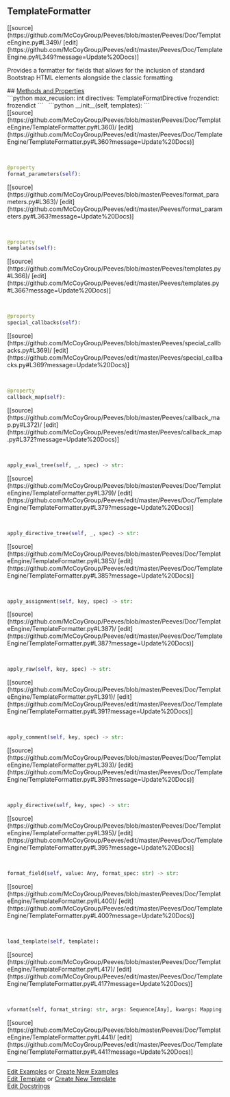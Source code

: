 ## <a id="Peeves.Doc.TemplateEngine.TemplateFormatter">TemplateFormatter</a> 

<div class="docs-source-link" markdown="1">
[[source](https://github.com/McCoyGroup/Peeves/blob/master/Peeves/Doc/TemplateEngine.py#L349)/
[edit](https://github.com/McCoyGroup/Peeves/edit/master/Peeves/Doc/TemplateEngine.py#L349?message=Update%20Docs)]
</div>

Provides a formatter for fields that allows for
the inclusion of standard Bootstrap HTML elements
alongside the classic formatting







<div class="collapsible-section">
 <div class="collapsible-section collapsible-section-header" markdown="1">
## <a class="collapse-link" data-toggle="collapse" href="#methods" markdown="1"> Methods and Properties</a> <a class="float-right" data-toggle="collapse" href="#methods"><i class="fa fa-chevron-down"></i></a>
 </div>
 <div class="collapsible-section collapsible-section-body collapse " id="methods" markdown="1">
 ```python
max_recusion: int
directives: TemplateFormatDirective
frozendict: frozendict
```
<a id="Peeves.Doc.TemplateEngine.TemplateFormatter.__init__" class="docs-object-method">&nbsp;</a> 
```python
__init__(self, templates): 
```
<div class="docs-source-link" markdown="1">
[[source](https://github.com/McCoyGroup/Peeves/blob/master/Peeves/Doc/TemplateEngine/TemplateFormatter.py#L360)/
[edit](https://github.com/McCoyGroup/Peeves/edit/master/Peeves/Doc/TemplateEngine/TemplateFormatter.py#L360?message=Update%20Docs)]
</div>


<a id="str.format_parameters" class="docs-object-method">&nbsp;</a> 
```python
@property
format_parameters(self): 
```
<div class="docs-source-link" markdown="1">
[[source](https://github.com/McCoyGroup/Peeves/blob/master/Peeves/format_parameters.py#L363)/
[edit](https://github.com/McCoyGroup/Peeves/edit/master/Peeves/format_parameters.py#L363?message=Update%20Docs)]
</div>


<a id="str.templates" class="docs-object-method">&nbsp;</a> 
```python
@property
templates(self): 
```
<div class="docs-source-link" markdown="1">
[[source](https://github.com/McCoyGroup/Peeves/blob/master/Peeves/templates.py#L366)/
[edit](https://github.com/McCoyGroup/Peeves/edit/master/Peeves/templates.py#L366?message=Update%20Docs)]
</div>


<a id="str.special_callbacks" class="docs-object-method">&nbsp;</a> 
```python
@property
special_callbacks(self): 
```
<div class="docs-source-link" markdown="1">
[[source](https://github.com/McCoyGroup/Peeves/blob/master/Peeves/special_callbacks.py#L369)/
[edit](https://github.com/McCoyGroup/Peeves/edit/master/Peeves/special_callbacks.py#L369?message=Update%20Docs)]
</div>


<a id="str.callback_map" class="docs-object-method">&nbsp;</a> 
```python
@property
callback_map(self): 
```
<div class="docs-source-link" markdown="1">
[[source](https://github.com/McCoyGroup/Peeves/blob/master/Peeves/callback_map.py#L372)/
[edit](https://github.com/McCoyGroup/Peeves/edit/master/Peeves/callback_map.py#L372?message=Update%20Docs)]
</div>


<a id="Peeves.Doc.TemplateEngine.TemplateFormatter.apply_eval_tree" class="docs-object-method">&nbsp;</a> 
```python
apply_eval_tree(self, _, spec) -> str: 
```
<div class="docs-source-link" markdown="1">
[[source](https://github.com/McCoyGroup/Peeves/blob/master/Peeves/Doc/TemplateEngine/TemplateFormatter.py#L379)/
[edit](https://github.com/McCoyGroup/Peeves/edit/master/Peeves/Doc/TemplateEngine/TemplateFormatter.py#L379?message=Update%20Docs)]
</div>


<a id="Peeves.Doc.TemplateEngine.TemplateFormatter.apply_directive_tree" class="docs-object-method">&nbsp;</a> 
```python
apply_directive_tree(self, _, spec) -> str: 
```
<div class="docs-source-link" markdown="1">
[[source](https://github.com/McCoyGroup/Peeves/blob/master/Peeves/Doc/TemplateEngine/TemplateFormatter.py#L385)/
[edit](https://github.com/McCoyGroup/Peeves/edit/master/Peeves/Doc/TemplateEngine/TemplateFormatter.py#L385?message=Update%20Docs)]
</div>


<a id="Peeves.Doc.TemplateEngine.TemplateFormatter.apply_assignment" class="docs-object-method">&nbsp;</a> 
```python
apply_assignment(self, key, spec) -> str: 
```
<div class="docs-source-link" markdown="1">
[[source](https://github.com/McCoyGroup/Peeves/blob/master/Peeves/Doc/TemplateEngine/TemplateFormatter.py#L387)/
[edit](https://github.com/McCoyGroup/Peeves/edit/master/Peeves/Doc/TemplateEngine/TemplateFormatter.py#L387?message=Update%20Docs)]
</div>


<a id="Peeves.Doc.TemplateEngine.TemplateFormatter.apply_raw" class="docs-object-method">&nbsp;</a> 
```python
apply_raw(self, key, spec) -> str: 
```
<div class="docs-source-link" markdown="1">
[[source](https://github.com/McCoyGroup/Peeves/blob/master/Peeves/Doc/TemplateEngine/TemplateFormatter.py#L391)/
[edit](https://github.com/McCoyGroup/Peeves/edit/master/Peeves/Doc/TemplateEngine/TemplateFormatter.py#L391?message=Update%20Docs)]
</div>


<a id="Peeves.Doc.TemplateEngine.TemplateFormatter.apply_comment" class="docs-object-method">&nbsp;</a> 
```python
apply_comment(self, key, spec) -> str: 
```
<div class="docs-source-link" markdown="1">
[[source](https://github.com/McCoyGroup/Peeves/blob/master/Peeves/Doc/TemplateEngine/TemplateFormatter.py#L393)/
[edit](https://github.com/McCoyGroup/Peeves/edit/master/Peeves/Doc/TemplateEngine/TemplateFormatter.py#L393?message=Update%20Docs)]
</div>


<a id="Peeves.Doc.TemplateEngine.TemplateFormatter.apply_directive" class="docs-object-method">&nbsp;</a> 
```python
apply_directive(self, key, spec) -> str: 
```
<div class="docs-source-link" markdown="1">
[[source](https://github.com/McCoyGroup/Peeves/blob/master/Peeves/Doc/TemplateEngine/TemplateFormatter.py#L395)/
[edit](https://github.com/McCoyGroup/Peeves/edit/master/Peeves/Doc/TemplateEngine/TemplateFormatter.py#L395?message=Update%20Docs)]
</div>


<a id="Peeves.Doc.TemplateEngine.TemplateFormatter.format_field" class="docs-object-method">&nbsp;</a> 
```python
format_field(self, value: Any, format_spec: str) -> str: 
```
<div class="docs-source-link" markdown="1">
[[source](https://github.com/McCoyGroup/Peeves/blob/master/Peeves/Doc/TemplateEngine/TemplateFormatter.py#L400)/
[edit](https://github.com/McCoyGroup/Peeves/edit/master/Peeves/Doc/TemplateEngine/TemplateFormatter.py#L400?message=Update%20Docs)]
</div>


<a id="Peeves.Doc.TemplateEngine.TemplateFormatter.load_template" class="docs-object-method">&nbsp;</a> 
```python
load_template(self, template): 
```
<div class="docs-source-link" markdown="1">
[[source](https://github.com/McCoyGroup/Peeves/blob/master/Peeves/Doc/TemplateEngine/TemplateFormatter.py#L417)/
[edit](https://github.com/McCoyGroup/Peeves/edit/master/Peeves/Doc/TemplateEngine/TemplateFormatter.py#L417?message=Update%20Docs)]
</div>


<a id="Peeves.Doc.TemplateEngine.TemplateFormatter.vformat" class="docs-object-method">&nbsp;</a> 
```python
vformat(self, format_string: str, args: Sequence[Any], kwargs: Mapping[str, Any]): 
```
<div class="docs-source-link" markdown="1">
[[source](https://github.com/McCoyGroup/Peeves/blob/master/Peeves/Doc/TemplateEngine/TemplateFormatter.py#L441)/
[edit](https://github.com/McCoyGroup/Peeves/edit/master/Peeves/Doc/TemplateEngine/TemplateFormatter.py#L441?message=Update%20Docs)]
</div>
 </div>
</div>











---

[Edit Examples](https://github.com/McCoyGroup/Peeves/edit/gh-pages/ci/examples/Peeves/Doc/TemplateEngine/TemplateFormatter.md) or 
[Create New Examples](https://github.com/McCoyGroup/Peeves/new/gh-pages/?filename=ci/examples/Peeves/Doc/TemplateEngine/TemplateFormatter.md) <br/>
[Edit Template](https://github.com/McCoyGroup/Peeves/edit/gh-pages/ci/docs/Peeves/Doc/TemplateEngine/TemplateFormatter.md) or 
[Create New Template](https://github.com/McCoyGroup/Peeves/new/gh-pages/?filename=ci/docs/templates/Peeves/Doc/TemplateEngine/TemplateFormatter.md) <br/>
[Edit Docstrings](https://github.com/McCoyGroup/Peeves/edit/master/Peeves/Doc/TemplateEngine.py#L349?message=Update%20Docs)